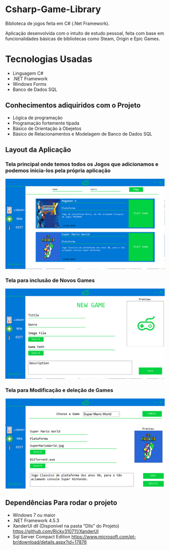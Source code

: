 # Csharp-Game-Library



Biblioteca de jogos feita em C# (.Net Framework).


<p>Aplicação desenvolvida com o intuíto de estudo pessoal, feita com base em funcionalidades básicas de bibliotecas como Steam, Origin e Epic Games.</p>


<h1>Tecnologias Usadas</h1>

- Linguagem C#
- .NET Framework
- Windows Forms
- Banco de Dados SQL


<h2>Conhecimentos adiquiridos com o Projeto</h2>

- Lógica de programação
- Programação fortemente tipada
- Básico de Orientação à Obejetos
- Básico de Relacionamentos e Modelagem de Banco de Dados SQL

<h2>Layout da Aplicação</h2>


<h3>Tela principal onde temos todos os Jogos que adicionamos e podemos inicia-los pela própria aplicação</h3>
<img src="images/Library.png" width="900">



<h3>Tela para inclusão de Novos Games</h3>
<img src="images/NewGame.png" width="900">



<h3>Tela para Modificação e deleção de Games</h3>
<img src="images/Edit.png" width="900">



<h2>Dependências Para rodar o projeto</h2>

- Windows 7 ou maior
- .NET Framework 4.5.3
- XanderUI dll (Disponível na pasta "Dlls" do Projeto) <https://github.com/Ricky310711/XanderUI>
- Sql Server Compact Edition <https://www.microsoft.com/pt-br/download/details.aspx?id=17876>




